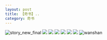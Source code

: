 ```yaml
---
layout: post
title: 【奇书】..
category: 奇书
---
```

![story_new_final](http://rfbyhtcfm.hd-bkt.clouddn.com/img/story_new_final_0322.png)
![](http://rfbyavrvr.hd-bkt.clouddn.com/img/su_220630_1.jpg)
![](http://rfbyavrvr.hd-bkt.clouddn.com/img/book-220610-1.jpg)
![](http://rfbyavrvr.hd-bkt.clouddn.com/img/book-220610-2.jpg)
![](http://rfbyavrvr.hd-bkt.clouddn.com/img/yi-220605-1.jpg)
![](http://rfbyavrvr.hd-bkt.clouddn.com/img/yi-220605-3.jpg)
![](http://rfbyavrvr.hd-bkt.clouddn.com/img/yi-220605-2.jpg)
![wanshan](http://rfbyhtcfm.hd-bkt.clouddn.com/img/wanshan.png)
  





